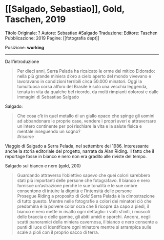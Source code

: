 # [[Salgado, Sebastiao]], Gold, Taschen, 2019

Titolo Originale: ?
Autore: Sebastiao #Salgado
Traduzione: 
Editore: Taschen
Pubblicazione: 2019
Pagine: 
[[fotografia dept]]

Posizione: **working**
- - - 

Dall’introduzione
> Per dieci anni, Serra Pelada ha ricalcato le orme del mitico Eldorado: nella più grande miniera d’oro a cielo aperto del mondo vivevano e lavoravano in condizioni terribili circa 50.000 minatori. Oggi la tumultuosa corsa all’oro del Brasile è solo una vecchia leggenda, tenuta in vita da qualche bel ricordo, da molti rimpianti dolorosi e dalle immagini di Sebastiao Salgado  

Salgado:
> Che cosa c’è in quel metallo di un giallo opaco che spinge gli uomini ad abbandonare le proprie case, vendere i propri averi e attraversare un intero continente per poi rischiare la vita e la salute fisica e mentale inseguendo un sogno?  
#risorse

Viaggio di Salgado a Serra Pelada, nel settembre del 1986.
Interessante anche la storia editoriale del progetto, narrata da Alan Riding. Il fatto che il reportage fosse in bianco e nero non era gradito alle riviste del tempo.

Salgado sul bianco e nero (gold, 200)
> Guardando attraverso l’obiettivo sapevo che quei colori sarebbero stati più importanti delle persone che fotografavo. Il bianco e nero fornisce un’astrazione perché le sue tonalità e le sue ombre consentono di intuire la dignità e l’intensità delle persone  
Prosegue Riding a proposito di *Gold*
> Serra Pelada è la dimostrazione di tutto questo. Mentre nelle fotografie a colori dei minatori ciò che predomina è la polvere color ocra che li ricopre da capo a piedi, il bianco e nero mette in risalto ogni dettaglio: i volti sfiniti, i muscoli delle braccia e delle gambe, gli abiti umidi e sporchi. Ancora, negli scatti panoramici della miniera cavernosa, il bianco e nero consente a punti di luce di identificare ogni minatore mentre si arrampica sulle scale a pioli con il proprio sacco di terra.  
